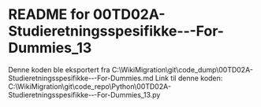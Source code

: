 # README for 00TD02A-Studieretningsspesifikke-‐-For-Dummies_13
Denne koden ble eksportert fra C:\WikiMigration\git\code_dump\00TD02A-Studieretningsspesifikke-‐-For-Dummies.md
Link til denne koden: C:\WikiMigration\git\code_repo\Python\00TD02A-Studieretningsspesifikke-‐-For-Dummies_13.py
